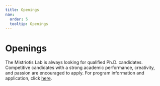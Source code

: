 ```yaml
---
title: Openings
nav:
  order: 5
  tooltip: Openings
---
```


# <i class="fas fa-users"></i>Openings


The Mistriotis Lab is always looking for qualified Ph.D. candidates. Competitive candidates with a strong academic performance, creativity, and passion are encouraged to apply. For program information and application, click [here](https://eng.auburn.edu/chen/academics/graduate/index.html).



